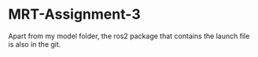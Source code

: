 # MRT-Assignment-3
 Apart from my model folder, the ros2 package that contains the launch file is also in the git.
